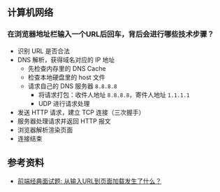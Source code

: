 ## 计算机网络

### 在浏览器地址栏输入一个URL后回车，背后会进行哪些技术步骤？

- 识别 URL 是否合法
- DNS 解析，获得域名对应的 IP 地址
    - 先检查内存里的 DNS Cache
    - 检查本地硬盘里的 host 文件
    - 请求自己的 DNS 服务器 `8.8.8.8`
        - 将请求打包：收件人地址 `8.8.8.8`，寄件人地址 `1.1.1.1`
        - UDP 进行请求处理
- 发送 HTTP 请求，建立 TCP 连接（三次握手）
- 服务器处理请求并返回 HTTP 报文
- 浏览器解析渲染页面
- 连接结束

## 参考资料

- [前端经典面试题: 从输入URL到页面加载发生了什么？](https://segmentfault.com/a/1190000006879700)